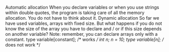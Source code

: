 Automatic allocation
When you declare variables or when you use strings within double quotes, the
program is taking care of all the memory allocation. You do not have to think about
it.
Dynamic allocation
So far we have used variables, arrays with fixed size. But what happens if you do
not know the size of the array you have to declare and / or if this size depends on
another variable?
Note: remember, you can declare arrays only with a constant.
type variable[constant]; /* works */
int n;
n = 10;
type variable[n]; /* does not work */
